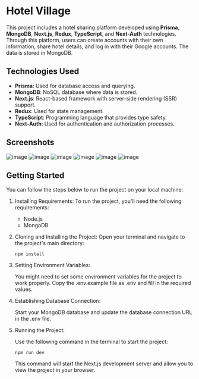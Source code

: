 # Hotel Village

This project includes a hotel sharing platform developed using **Prisma**, **MongoDB**, **Next.js**, **Redux**, **TypeScript**, and **Next-Auth** technologies.
Through this platform, users can create accounts with their own information, share hotel details, and log in with their Google accounts. The data is stored in MongoDB.

## Technologies Used
- **Prisma**: Used for database access and querying.
- **MongoDB**: NoSQL database where data is stored.
- **Next.js**: React-based framework with server-side rendering (SSR) support.
- **Redux**: Used for state management.
- **TypeScript**: Programming language that provides type safety.
- **Next-Auth**: Used for authentication and authorization processes.

## Screenshots 
![image](https://github.com/gurkanyigitgr/holiday_village_next13/assets/110620986/c930b86b-8684-4db8-9558-a1cb8014bae4)
![image](https://github.com/gurkanyigitgr/holiday_village_next13/assets/110620986/4ff98b55-9784-46f5-807e-7a631a04c96a)
![image](https://github.com/gurkanyigitgr/holiday_village_next13/assets/110620986/fbf039e5-3af5-47b6-95c0-7760a5fdea27)
![image](https://github.com/gurkanyigitgr/holiday_village_next13/assets/110620986/d4bf7aba-c749-4a6f-a8de-479768fe16e7)
![image](https://github.com/gurkanyigitgr/holiday_village_next13/assets/110620986/bade7d6b-d570-4e01-9a3c-a0bc1b669f98)
![image](https://github.com/gurkanyigitgr/holiday_village_next13/assets/110620986/32373f22-d9f1-478f-a338-ce4966e6fde0)

  
## Getting Started
You can follow the steps below to run the project on your local machine:
1. Installing Requirements:
   To run the project, you'll need the following requirements:
   - Node.js
   - MongoDB
2. Cloning and Installing the Project:
   Open your terminal and navigate to the project's main directory:
   
   ```npm install```
3. Setting Environment Variables:
   
   You might need to set some environment variables for the project to work properly. Copy the .env.example file as .env and fill in the required values.
4. Establishing Database Connection:

   Start your MongoDB database and update the database connection URL in the .env file.
5. Running the Project:

   Use the following command in the terminal to start the project:

   ``` npm run dev ```

   This command will start the Next.js development server and allow you to view the project in your browser.
